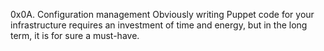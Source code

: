 0x0A. Configuration management
Obviously writing Puppet code for your infrastructure requires an investment of time and energy, but in the long term, it is for sure a must-have.
